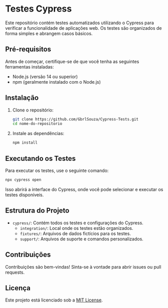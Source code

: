 # Testes Cypress

Este repositório contém testes automatizados utilizando o Cypress para verificar a funcionalidade de aplicações web. Os testes são organizados de forma simples e abrangem casos básicos.

## Pré-requisitos

Antes de começar, certifique-se de que você tenha as seguintes ferramentas instaladas:

- Node.js (versão 14 ou superior)
- npm (geralmente instalado com o Node.js)

## Instalação

1. Clone o repositório:

   ```bash
   git clone https://github.com/GbrlSouza/Cypress-Tests.git
   cd nome-do-repositorio
   ```

2. Instale as dependências:

   ```bash
   npm install
   ```

## Executando os Testes

Para executar os testes, use o seguinte comando:

```bash
npx cypress open
```

Isso abrirá a interface do Cypress, onde você pode selecionar e executar os testes disponíveis.

## Estrutura do Projeto

- `cypress/`: Contém todos os testes e configurações do Cypress.
  - `integration/`: Local onde os testes estão organizados.
  - `fixtures/`: Arquivos de dados fictícios para os testes.
  - `support/`: Arquivos de suporte e comandos personalizados.

## Contribuições

Contribuições são bem-vindas! Sinta-se à vontade para abrir issues ou pull requests.

## Licença

Este projeto está licenciado sob a [MIT License](LICENSE).
